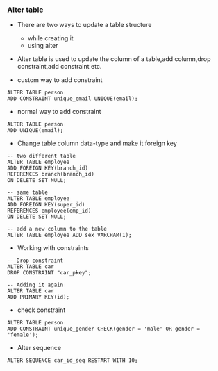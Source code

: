 ### Alter table

- There are two ways to update a table structure

  - while creating it
  - using alter

- Alter table is used to update the column of a table,add column,drop constraint,add constraint etc.

- custom way to add constraint

```
ALTER TABLE person
ADD CONSTRAINT unique_email UNIQUE(email);
```

- normal way to add constraint

```
ALTER TABLE person
ADD UNIQUE(email);
```

- Change table column data-type and make it foreign key

```
-- two different table
ALTER TABLE employee
ADD FOREIGN KEY(branch_id)
REFERENCES branch(branch_id)
ON DELETE SET NULL;

-- same table
ALTER TABLE employee
ADD FOREIGN KEY(super_id)
REFERENCES employee(emp_id)
ON DELETE SET NULL;

-- add a new column to the table
ALTER TABLE employee ADD sex VARCHAR(1);
```

- Working with constraints

```
-- Drop constraint
ALTER TABLE car
DROP CONSTRAINT "car_pkey";

-- Adding it again
ALTER TABLE car
ADD PRIMARY KEY(id);

```

- check constraint
```
ALTER TABLE person 
ADD CONSTRAINT unique_gender CHECK(gender = 'male' OR gender = 'female');
```

- Alter sequence
```
ALTER SEQUENCE car_id_seq RESTART WITH 10;
```